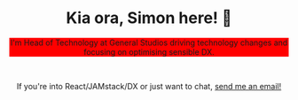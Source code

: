 <h1 align="center">Kia ora, Simon here! 👋</h1>

<p align="center" style="background: red">
  I'm Head of Technology at General Studios driving technology changes and focusing on optimising sensible DX.
</p>
<br>
<p align="center">
  If you're into React/JAMstack/DX or just want to chat, <a href="mailto:me@simonbetton.com">send me an email!</a>
</p>
